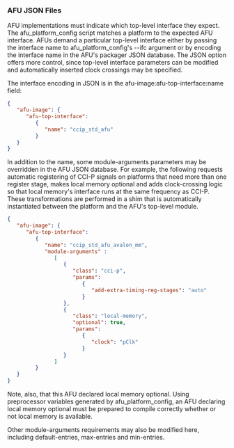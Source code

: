 ### AFU JSON Files

AFU implementations must indicate which top-level interface they expect.
The afu\_platform\_config script matches a platform to the expected AFU
interface.  AFUs demand a particular top-level interface either by passing
the interface name to afu\_platform\_config's --ifc argument or by encoding
the interface name in the AFU's packager JSON database.  The JSON option
offers more control, since top-level interface parameters can be modified
and automatically inserted clock crossings may be specified.

The interface encoding in JSON is in the afu-image:afu-top-interface:name
field:

```json
{
   "afu-image": {
      "afu-top-interface":
         {
            "name": "ccip_std_afu"
         }
   }
}
```

In addition to the name, some module-arguments parameters may be
overridden in the AFU JSON database.  For example, the following
requests automatic registering of CCI-P signals on platforms that
need more than one register stage, makes local memory optional and
adds clock-crossing logic so that local memory's interface runs at
the same frequency as CCI-P.  These transformations are performed
in a shim that is automatically instantiated between the platform
and the AFU's top-level module.

```json
{
   "afu-image": {
      "afu-top-interface":
         {
            "name": "ccip_std_afu_avalon_mm",
            "module-arguments" :
               [
                  {
                     "class": "cci-p",
                     "params":
                        {
                           "add-extra-timing-reg-stages": "auto"
                        }
                  },
                  {
                     "class": "local-memory",
                     "optional": true,
                     "params":
                        {
                           "clock": "pClk"
                        }
                  }
               ]
         }
   }
}
```

Note, also, that this AFU declared local memory optional.
Using preprocessor variables generated by afu\_platform\_config, an AFU
declaring local memory optional must be prepared to compile correctly
whether or not local memory is available.

Other module-arguments requirements may also be modified here, including
default-entries, max-entries and min-entries.
